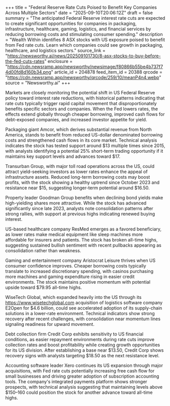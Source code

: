 +++
title = "Federal Reserve Rate Cuts Poised to Benefit Key Companies Across Multiple Sectors"
date = "2025-09-10T20:06:12Z"
draft = false
summary = "The anticipated Federal Reserve interest rate cuts are expected to create significant opportunities for companies in packaging, infrastructure, healthcare, gaming, logistics, and financial services by reducing borrowing costs and stimulating consumer spending."
description = "Wealth Within identifies 8 ASX stocks with US exposure poised to benefit from Fed rate cuts. Learn which companies could see growth in packaging, healthcare, and logistics sectors."
source_link = "https://newsworthy.ai/news/202509101730/8-asx-stocks-to-buy-before-the-fed-cuts-rates"
enclosure = "https://cdn.newsramp.app/newsworthy/newsimage/f80866b55be4b737f74d00fd8d160b34.png"
article_id = 204878
feed_item_id = 20388
qrcode = "https://cdn.newsramp.app/newsworthy/qrcode/259/10/meanP4n4.webp"
source = "Newsworthy.ai"
+++

<p>Markets are closely monitoring the potential shift in US Federal Reserve policy toward interest rate reductions, with historical patterns indicating that rate cuts typically trigger rapid capital movement that disproportionately benefits specific sectors and companies. When the Fed lowers rates, the effects extend globally through cheaper borrowing, improved cash flows for debt-exposed companies, and increased investor appetite for yield.</p><p>Packaging giant Amcor, which derives substantial revenue from North America, stands to benefit from reduced US-dollar denominated borrowing costs and strengthened cash flows in its core market. Technical analysis indicates the stock has tested support around $13 multiple times since 2015, with analysts identifying a potential 25% short-term trading opportunity if it maintains key support levels and advances toward $17.</p><p>Transurban Group, with major toll road operations across the US, could attract yield-seeking investors as lower rates enhance the appeal of infrastructure assets. Reduced long-term borrowing costs may boost profits, with the stock showing a healthy uptrend since October 2023 and resistance near $15, suggesting longer-term potential around $16.50.</p><p>Property leader Goodman Group benefits when declining bond yields make high-yielding shares more attractive. While the stock has advanced significantly since late 2023, analysts note consolidation patterns after strong rallies, with support at previous highs indicating renewed buying interest.</p><p>US-based healthcare company ResMed emerges as a favored beneficiary, as lower rates make medical equipment like sleep machines more affordable for insurers and patients. The stock has broken all-time highs, suggesting sustained bullish sentiment with recent pullbacks appearing as consolidation rather than weakness.</p><p>Gaming and entertainment company Aristocrat Leisure thrives when US consumer confidence improves. Cheaper borrowing costs typically translate to increased discretionary spending, with casinos purchasing more machines and gaming expenditure rising in easier credit environments. The stock maintains positive momentum with potential upside toward $79.95 all-time highs.</p><p>WiseTech Global, which expanded heavily into the US through its <a href="https://www.wisetechglobal.com" rel="nofollow" target="_blank">https://www.wisetechglobal.com</a> acquisition of logistics software company E2Open for $4.6 billion, could see accelerated adoption of its supply-chain solutions in a lower-rate environment. Technical indicators show strong recovery after recent challenges, with consolidation near momentum lines signaling readiness for upward movement.</p><p>Debt collection firm Credit Corp exhibits sensitivity to US financial conditions, as easier repayment environments during rate cuts improve collection rates and boost profitability while creating growth opportunities for its US division. After establishing a base near $13.50, Credit Corp shows recovery signs with analysts targeting $18.50 as the next resistance level.</p><p>Accounting software leader Xero continues its US expansion through major acquisitions, with Fed rate cuts potentially increasing free cash flow for small businesses and driving greater adoption of subscription accounting tools. The company's integrated payments platform shows stronger prospects, with technical analysis suggesting that maintaining levels above $150–160 could position the stock for another advance toward all-time highs.</p>